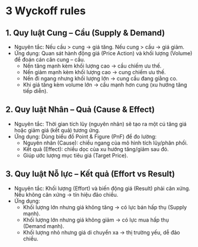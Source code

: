 # 3 Wyckoff rules

## 1. Quy luật Cung – Cầu (Supply & Demand)

- Nguyên tắc: Nếu cầu > cung → giá tăng. Nếu cung > cầu → giá giảm.
- Ứng dụng: Quan sát hành động giá (Price Action) và khối lượng (Volume) để đoán cán cân cung – cầu.
  - Nến tăng mạnh kèm khối lượng cao → cầu chiếm ưu thế.
  - Nến giảm mạnh kèm khối lượng cao → cung chiếm ưu thế.
  - Nến đi ngang nhưng khối lượng lớn → cung cầu đang giằng co.
  - Khi giá tăng kèm volume lớn → cầu mạnh hơn cung (xu hướng tăng tiếp diễn).

## 2. Quy luật Nhân – Quả (Cause & Effect)

- Nguyên tắc: Thời gian tích lũy (nguyên nhân) sẽ tạo ra một cú tăng giá hoặc giảm giá (kết quả) tương ứng.
- Ứng dụng: Dùng biểu đồ Point & Figure (PnF) để đo lường:
  - Nguyên nhân (Cause): chiều ngang của mô hình tích lũy/phân phối.
  - Kết quả (Effect): chiều dọc của xu hướng tăng/giảm sau đó.
  - Giúp ước lượng mục tiêu giá (Target Price).

## 3. Quy luật Nỗ lực – Kết quả (Effort vs Result)

- Nguyên tắc: Khối lượng (Effort) và biến động giá (Result) phải cân xứng. Nếu không cân xứng → tín hiệu đảo chiều.
- Ứng dụng:
  - Khối lượng lớn nhưng giá không tăng → có lực bán hấp thụ (Supply mạnh).
  - Khối lượng lớn nhưng giá không giảm → có lực mua hấp thụ (Demand mạnh).
  - Khối lượng nhỏ nhưng giá di chuyển xa → thị trường yếu, dễ đảo chiều.
